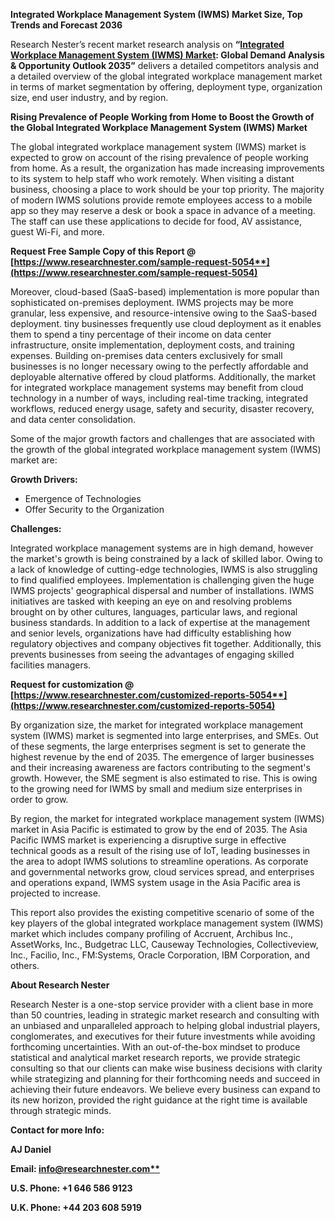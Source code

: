 ﻿**Integrated Workplace Management System (IWMS) Market Size, Top Trends and Forecast 2036** 

Research Nester’s recent market research analysis on **“[Integrated Workplace Management System (IWMS) Market](https://www.researchnester.com/reports/integrated-workplace-management-system-market/5054): Global Demand Analysis & Opportunity Outlook 2035”** delivers a detailed competitors analysis and a detailed overview of the global integrated workplace management market in terms of market segmentation by offering, deployment type, organization size, end user industry, and by region. 

**Rising Prevalence of People Working from Home to Boost the Growth of the Global Integrated Workplace Management System (IWMS) Market** 

The global integrated workplace management system (IWMS) market is expected to grow on account of the rising prevalence of people working from home. As a result, the organization has made increasing improvements to its system to help staff who work remotely. When visiting a distant business, choosing a place to work should be your top priority. The majority of modern IWMS solutions provide remote employees access to a mobile app so they may reserve a desk or book a space in advance of a meeting. The staff can use these applications to decide for food, AV assistance, guest Wi-Fi, and more. 

**Request Free Sample Copy of this Report @ [https://www.researchnester.com/sample-request-5054**](https://www.researchnester.com/sample-request-5054)**

Moreover, cloud-based (SaaS-based) implementation is more popular than sophisticated on-premises deployment. IWMS projects may be more granular, less expensive, and resource-intensive owing to the SaaS-based deployment. tiny businesses frequently use cloud deployment as it enables them to spend a tiny percentage of their income on data center infrastructure, onsite implementation, deployment costs, and training expenses. Building on-premises data centers exclusively for small businesses is no longer necessary owing to the perfectly affordable and deployable alternative offered by cloud platforms. Additionally, the market for integrated workplace management systems may benefit from cloud technology in a number of ways, including real-time tracking, integrated workflows, reduced energy usage, safety and security, disaster recovery, and data center consolidation. 

Some of the major growth factors and challenges that are associated with the growth of the global integrated workplace management system (IWMS) market are: 

**Growth Drivers:**

- Emergence of Technologies 
- Offer Security to the Organization 

**Challenges:**

Integrated workplace management systems are in high demand, however the market's growth is being constrained by a lack of skilled labor. Owing to a lack of knowledge of cutting-edge technologies, IWMS is also struggling to find qualified employees. Implementation is challenging given the huge IWMS projects' geographical dispersal and number of installations. IWMS initiatives are tasked with keeping an eye on and resolving problems brought on by other cultures, languages, particular laws, and regional business standards. In addition to a lack of expertise at the management and senior levels, organizations have had difficulty establishing how regulatory objectives and company objectives fit together. Additionally, this prevents businesses from seeing the advantages of engaging skilled facilities managers. 

**Request for customization @ [https://www.researchnester.com/customized-reports-5054**](https://www.researchnester.com/customized-reports-5054)**

By organization size, the market for integrated workplace management system (IWMS) market is segmented into large enterprises, and SMEs. Out of these segments, the large enterprises segment is set to generate the highest revenue by the end of 2035. The emergence of larger businesses and their increasing awareness are factors contributing to the segment's growth. However, the SME segment is also estimated to rise. This is owing to the growing need for IWMS by small and medium size enterprises in order to grow. 

By region, the market for integrated workplace management system (IWMS) market in Asia Pacific is estimated to grow by the end of 2035. The Asia Pacific IWMS market is experiencing a disruptive surge in effective technical goods as a result of the rising use of IoT, leading businesses in the area to adopt IWMS solutions to streamline operations. As corporate and governmental networks grow, cloud services spread, and enterprises and operations expand, IWMS system usage in the Asia Pacific area is projected to increase. 

This report also provides the existing competitive scenario of some of the key players of the global integrated workplace management system (IWMS) market which includes company profiling of Accruent, Archibus Inc., AssetWorks, Inc., Budgetrac LLC, Causeway Technologies, Collectiveview, Inc., Facilio, Inc., FM:Systems, Oracle Corporation, IBM Corporation, and others. 

**About Research Nester**

Research Nester is a one-stop service provider with a client base in more than 50 countries, leading in strategic market research and consulting with an unbiased and unparalleled approach to helping global industrial players, conglomerates, and executives for their future investments while avoiding forthcoming uncertainties. With an out-of-the-box mindset to produce statistical and analytical market research reports, we provide strategic consulting so that our clients can make wise business decisions with clarity while strategizing and planning for their forthcoming needs and succeed in achieving their future endeavors. We believe every business can expand to its new horizon, provided the right guidance at the right time is available through strategic minds.

**Contact for more Info:**

**AJ Daniel**

**Email: [info@researchnester.com**](mailto:info@researchnester.com)**

**U.S. Phone: +1 646 586 9123** 

**U.K. Phone: +44 203 608 5919**
